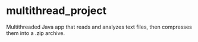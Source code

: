 # multithread_project
Multithreaded Java app that reads and analyzes text files, then compresses them into a .zip archive.
